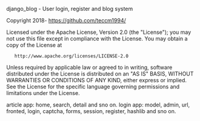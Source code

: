   django_blog - User login, register and blog system

   Copyright 2018- https://github.com/teccm1994/

   Licensed under the Apache License, Version 2.0 (the "License");
   you may not use this file except in compliance with the License.
   You may obtain a copy of the License at

       http://www.apache.org/licenses/LICENSE-2.0

   Unless required by applicable law or agreed to in writing, software
   distributed under the License is distributed on an "AS IS" BASIS,
   WITHOUT WARRANTIES OR CONDITIONS OF ANY KIND, either express or implied.
   See the License for the specific language governing permissions and
   limitations under the License.

   article app: home, search, detail and sno on.
   login app: model, admin, url, fronted, login, captcha, forms, session, register, hashlib and sno on.

